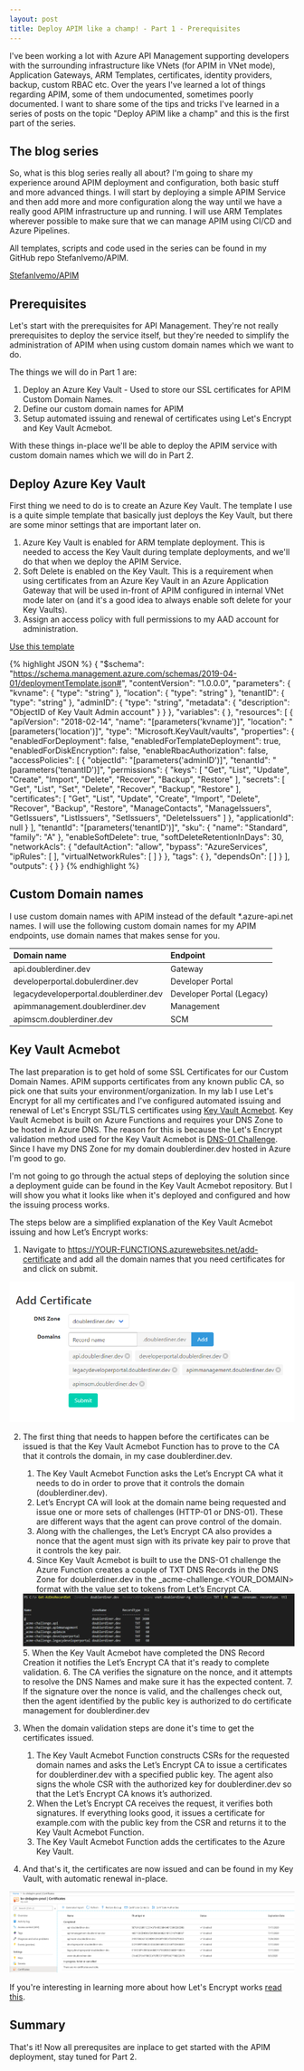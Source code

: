 ```yaml
---
layout: post
title: Deploy APIM like a champ! - Part 1 - Prerequisites
---
```


I've been working a lot with Azure API Management supporting developers with the surrounding infrastructure like VNets (for APIM in VNet mode), Application Gateways, ARM Templates, certificates, identity providers, backup, custom RBAC etc. Over the years I've learned a lot of things regarding APIM, some of them undocumented, sometimes poorly documented. I want to share some of the tips and tricks I've learned in a series of posts on the topic "Deploy APIM like a champ" and this is the first part of the series.

The blog series
------
So, what is this blog series really all about? I'm going to share my experience around APIM deployment and configuration, both basic stuff and more advanced things. I will start by deploying a simple APIM Service and then add more and more configuration along the way until we have a really good APIM infrastructure up and running. I will use ARM Templates wherever possible to make sure that we can manage APIM using CI/CD and Azure Pipelines.

All templates, scripts and code used in the series can be found in my GitHub repo StefanIvemo/APIM.  

<a class="github-button" href="https://github.com/StefanIvemo/APIM/" aria-label="Use this template StefanIvemo/APIM on GitHub">StefanIvemo/APIM</a>

Prerequisites
------

Let's start with the prerequisites for API Management. They're not really prerequisites to deploy the service itself, but they're needed to simplify the administration of APIM when using custom domain names which we want to do.

The things we will do in Part 1 are:

1. Deploy an Azure Key Vault - Used to store our SSL certificates for APIM Custom Domain Names.
2. Define our custom domain names for APIM
3. Setup automated issuing and renewal of certificates using Let's Encrypt and Key Vault Acmebot.

With these things in-place we'll be able to deploy the APIM service with custom domain names which we will do in Part 2.

Deploy Azure Key Vault
-----
First thing we need to do is to create an Azure Key Vault. The template I use is a quite simple template that basically just deploys the Key Vault, but there are some minor settings that are important later on.

1. Azure Key Vault is enabled for ARM template deployment. This is needed to access the Key Vault during template deployments, and we'll do that when we deploy the APIM Service.
2. Soft Delete is enabled on the Key Vault. This is a requirement when using certificates from an Azure Key Vault in an Azure Application Gateway that will be used in-front of APIM configured in internal VNet mode later on (and it's a good idea to always enable soft delete for your Key Vaults).
3. Assign an access policy with full permissions to my AAD account for administration.

<a class="github-button" href="https://github.com/StefanIvemo/APIM/blob/master/Misc/KeyVault.json" aria-label="Use this template StefanIvemo/APIM on GitHub">Use this template</a>

{% highlight JSON %}
{
    "$schema": "https://schema.management.azure.com/schemas/2019-04-01/deploymentTemplate.json#",
    "contentVersion": "1.0.0.0",
    "parameters": {
        "kvname": {
            "type": "string"
        },
        "location": {
            "type": "string"
        },
        "tenantID": {
            "type": "string"
        },
        "adminID": {
            "type": "string",
            "metadata": {
                "description": "ObjectID of Key Vault Admin account"
            }
        }
    },
    "variables": {
    },
    "resources": [
        {
            "apiVersion": "2018-02-14",
            "name": "[parameters('kvname')]",
            "location": "[parameters('location')]",
            "type": "Microsoft.KeyVault/vaults",
            "properties": {
                "enabledForDeployment": false,
                "enabledForTemplateDeployment": true,
                "enabledForDiskEncryption": false,
                "enableRbacAuthorization": false,
                "accessPolicies": [
                    {
                        "objectId": "[parameters('adminID')]",
                        "tenantId": "[parameters('tenantID')]",
                        "permissions": {
                            "keys": [
                                "Get",
                                "List",
                                "Update",
                                "Create",
                                "Import",
                                "Delete",
                                "Recover",
                                "Backup",
                                "Restore"
                            ],
                            "secrets": [
                                "Get",
                                "List",
                                "Set",
                                "Delete",
                                "Recover",
                                "Backup",
                                "Restore"
                            ],
                            "certificates": [
                                "Get",
                                "List",
                                "Update",
                                "Create",
                                "Import",
                                "Delete",
                                "Recover",
                                "Backup",
                                "Restore",
                                "ManageContacts",
                                "ManageIssuers",
                                "GetIssuers",
                                "ListIssuers",
                                "SetIssuers",
                                "DeleteIssuers"
                            ]
                        },
                        "applicationId": null
                    }
                ],
                "tenantId": "[parameters('tenantID')]",
                "sku": {
                    "name": "Standard",
                    "family": "A"
                },
                "enableSoftDelete": true,
                "softDeleteRetentionInDays": 30,
                "networkAcls": {
                    "defaultAction": "allow",
                    "bypass": "AzureServices",
                    "ipRules": [
                    ],
                    "virtualNetworkRules": [
                    ]
                }
            },
            "tags": {
            },
            "dependsOn": [
            ]
        }
    ],
    "outputs": {
    }
}
{% endhighlight %}

Custom Domain names
-----
I use custom domain names with APIM instead of the default *.azure-api.net names. I will use the following custom domain names for my APIM endpoints, use domain names that makes sense for you.  

| Domain name   | Endpoint      |
| :------------- |:-------------|
| api.doublerdiner.dev     | Gateway |
| developerportal.dobulerdiner.dev   | Developer Portal      |
| legacydeveloperportal.doublerdiner.dev | Developer Portal (Legacy)     |
| apimmanagement.doublerdiner.dev | Management    |
| apimscm.doublerdiner.dev | SCM    |  

Key Vault Acmebot
-----
The last preparation is to get hold of some SSL Certificates for our Custom Domain Names. APIM supports certificates from any known public CA, so pick one that suits your environment/organization. In my lab I use Let's Encrypt for all my certificates and I've configured automated issuing and renewal of Let's Encrypt SSL/TLS certificates using [Key Vault Acmebot](https://github.com/shibayan/keyvault-acmebot). Key Vault Acmebot is built on Azure Functions and requires your DNS Zone to be hosted in Azure DNS. The reason for this is because the Let's Encrypt validation method used for the Key Vault Acmebot is [DNS-01 Challenge](https://letsencrypt.org/docs/challenge-types/#dns-01-challenge). Since I have my DNS Zone for my domain doublerdiner.dev hosted in Azure I'm good to go.  
  
I'm not going to go through the actual steps of deploying the solution since a deployment guide can be found in the Key Vault Acmebot repository. But I will show you what it looks like when it's deployed and configured and how the issuing process works.  

The steps below are a simplified explanation of the Key Vault Acmebot issuing and how Let’s Encrypt works:

1. Navigate to https://YOUR-FUNCTIONS.azurewebsites.net/add-certificate and add all the domain names that you need certificates for and click on submit.

<img src="https://github.com/StefanIvemo/stefanivemo.github.io/blob/master/images/apim-part1/Part1-acmebotissue.png?raw=true">  

2. The first thing that needs to happen before the certificates can be issued is that the Key Vault Acmebot Function has to prove to the CA that it controls the domain, in my case doublerdiner.dev.  
    1. The Key Vault Acmebot Function asks the Let’s Encrypt CA what it needs to do in order to prove that it controls the domain (doublerdiner.dev).  
    2. Let’s Encrypt CA will look at the domain name being requested and issue one or more sets of challenges (HTTP-01 or DNS-01). These are different ways that the agent can prove control of the domain.  
    3. Along with the challenges, the Let’s Encrypt CA also provides a nonce that the agent must sign with its private key pair to prove that it controls the key pair.
    4. Since Key Vault Acmebot is built to use the DNS-O1 challenge the Azure Function creates a couple of TXT DNS Records in the DNS Zone for doublerdiner.dev in the _acme-challenge.<YOUR_DOMAIN> format with the value set to tokens from Let’s Encrypt CA.  
    <img src="https://github.com/StefanIvemo/stefanivemo.github.io/blob/master/images/apim-part1/part1-dnsverification.png?raw=true">  
    5. When the Key Vault Acmebot have completed the DNS Record Creation it notifies the Let’s Encrypt CA that it's ready to complete validation.
    6. The CA verifies the signature on the nonce, and it attempts to resolve the DNS Names and make sure it has the expected content.
    7. If the signature over the nonce is valid, and the challenges check out, then the agent identified by the public key is authorized to do certificate management for doublerdiner.dev

3. When the domain validation steps are done it's time to get the certificates issued.  
    1. The Key Vault Acmebot Function constructs CSRs for the requested domain names and asks the Let’s Encrypt CA to issue a certificates for doublerdiner.dev with a specified public key. The agent also signs the whole CSR with the authorized key for doublerdiner.dev so that the Let’s Encrypt CA knows it’s authorized.
    2. When the Let’s Encrypt CA receives the request, it verifies both signatures. If everything looks good, it issues a certificate for example.com with the public key from the CSR and returns it to the Key Vault Acmebot Function.  
    3. The Key Vault Acmebot Function adds the certificates to the Azure Key Vault.

4. And that's it, the certificates are now issued and can be found in my Key Vault, with automatic renewal in-place.  
<img src="https://github.com/StefanIvemo/stefanivemo.github.io/blob/master/images/apim-part1/part1-keyvaultcerts.png?raw=true">

If you're interesting in learning more about how Let's Encrypt works [read this](https://letsencrypt.org/how-it-works/).

Summary
-----
That's it! Now all prerequsites are inplace to get started with the APIM deployment, stay tuned for Part 2.

<script src="https://utteranc.es/client.js"
        repo="StefanIvemo/stefanivemo.github.io"
        issue-term="pathname"
        label="Comment"
        theme="github-light"
        crossorigin="anonymous"
        async>
</script>

<script async defer src="https://buttons.github.io/buttons.js"></script>